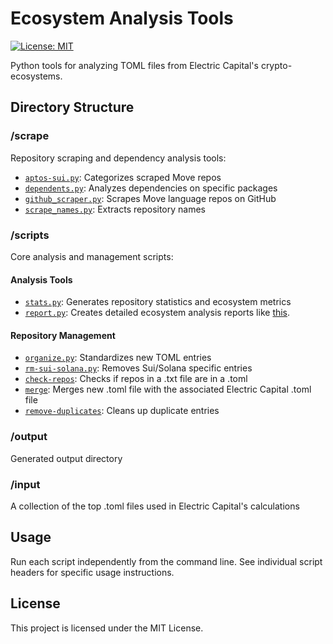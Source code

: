# Ecosystem Analysis Tools

[![License: MIT](https://img.shields.io/badge/License-MIT-yellow.svg)](https://opensource.org/licenses/MIT)

Python tools for analyzing TOML files from Electric Capital's crypto-ecosystems.

## Directory Structure

### /scrape
Repository scraping and dependency analysis tools:
- [`aptos-sui.py`](/scrape/aptos-sui.py): Categorizes scraped Move repos
- [`dependents.py`](/scrape/dependents.py): Analyzes dependencies on specific packages
- [`github_scraper.py`](/scrape/github_scraper.py): Scrapes Move language repos on GitHub
- [`scrape_names.py`](/scrape/scrape_names.py): Extracts repository names

### /scripts
Core analysis and management scripts:

#### Analysis Tools
- [`stats.py`](/scripts/stats.py): Generates repository statistics and ecosystem metrics
- [`report.py`](/scripts/report.py): Creates detailed ecosystem analysis reports like [this](/public/report-example.webp).

#### Repository Management
- [`organize.py`](/scripts/organize.py): Standardizes new TOML entries
- [`rm-sui-solana.py`](/scripts/rm-sui-solana.py): Removes Sui/Solana specific entries
- [`check-repos`](/scripts/check-repos): Checks if repos in a .txt file are in a .toml
- [`merge`](/scripts/merge): Merges new .toml file with the associated Electric Capital .toml file
- [`remove-duplicates`](/scripts/remove-duplicates): Cleans up duplicate entries

### /output
Generated output directory

### /input
A collection of the top .toml files used in Electric Capital's calculations

## Usage
Run each script independently from the command line. See individual script headers for specific usage instructions.

## License
This project is licensed under the MIT License.